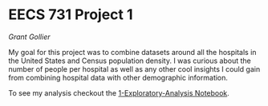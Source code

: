 # EECS 731 Project 1
*Grant Gollier*

My goal for this project was to combine datasets around all the hospitals in the United States and Census population density.
I was curious about the number of people per hospital as well as any other cool insights I could gain from combining hospital data with other
demographic information.

To see my analysis checkout the [1-Exploratory-Analysis Notebook](notebooks/1-Exploratory-Analysis.ipynb).
